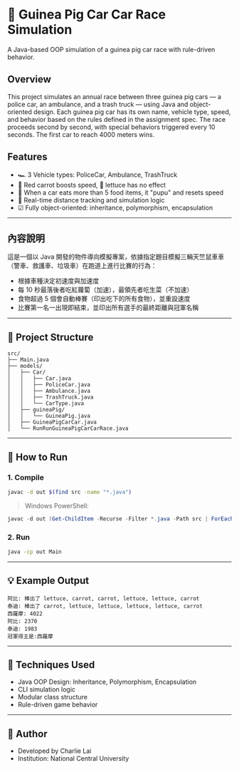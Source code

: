 # 🐹 Guinea Pig Car Car Race Simulation
A Java-based OOP simulation of a guinea pig car race with rule-driven behavior.

## Overview

This project simulates an annual race between three guinea pig cars — a police car, an ambulance, and a trash truck — using Java and object-oriented design. Each guinea pig car has its own name, vehicle type, speed, and behavior based on the rules defined in the assignment spec. The race proceeds second by second, with special behaviors triggered every 10 seconds. The first car to reach 4000 meters wins.

## Features

- 🏎️ 3 Vehicle types: PoliceCar, Ambulance, TrashTruck
- 🥕 Red carrot boosts speed, 🥬 lettuce has no effect
- 💩 When a car eats more than 5 food items, it "pupu" and resets speed
- 🏁 Real-time distance tracking and simulation logic
- ☑ Fully object-oriented: inheritance, polymorphism, encapsulation

---

## 內容說明

這是一個以 Java 開發的物件導向模擬專案，依據指定題目模擬三輛天竺鼠車車（警車、救護車、垃圾車）在跑道上進行比賽的行為：

- 根據車種決定初速度與加速度
- 每 10 秒最落後者吃紅蘿蔔（加速），最領先者吃生菜（不加速）
- 食物超過 5 個會自動棒賽（印出吃下的所有食物），並重設速度
- 比賽第一名一出現即結束，並印出所有選手的最終距離與冠軍名稱

---

## 📂 Project Structure

```
src/
├── Main.java
├── models/
│   ├── Car/
│   │   ├── Car.java
│   │   ├── PoliceCar.java
│   │   ├── Ambulance.java
│   │   ├── TrashTruck.java
│   │   └── CarType.java
│   ├── guineaPig/
│   │   └── GuineaPig.java
│   ├── GuineaPigCarCar.java
│   └── RunRunGuineaPigCarCarRace.java
```

---

## 🚀 How to Run

### 1. Compile

```bash
javac -d out $(find src -name "*.java")
```
> Windows PowerShell:
```powershell
javac -d out (Get-ChildItem -Recurse -Filter *.java -Path src | ForEach-Object { $_.FullName })
```

### 2. Run

```bash
java -cp out Main
```

---

## 💡 Example Output

```
阿比: 棒出了 lettuce, carrot, carrot, lettuce, lettuce, carrot
泰迪: 棒出了 carrot, lettuce, lettuce, lettuce, lettuce, carrot
西羅摩: 4022
阿比: 2370
泰迪: 1983
冠軍得主是:西羅摩
```

---

## 🔧 Techniques Used

- Java OOP Design: Inheritance, Polymorphism, Encapsulation
- CLI simulation logic
- Modular class structure
- Rule-driven game behavior

---

## 📌 Author

- Developed by Charlie Lai
- Institution: National Central University
